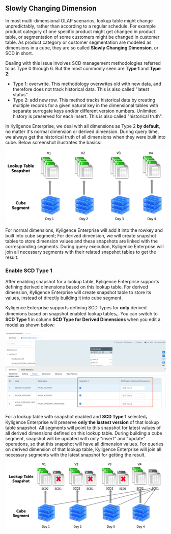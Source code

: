 ## Slowly Changing Dimension

In most multi-dimensional OLAP scenarios, lookup table might change unpredictably, rather than according to a regular schedule. For example product category of one specific product might get changed in product table, or segmentation of some customers might be changed in customer table. As product category or customer segmentation are modeled as dimensions in a cube, they are so called **Slowly Changing Dimension**, or SCD in short.

Dealing with this issue involves SCD management methodologies referred to as Type 0 through 6. But the most commonly seen are **Type 1** and **Type 2**:

- Type 1: overwrite. This methodology overwrites old with new data, and therefore does not track historical data. This is also called "latest status".
- Type 2: add new row. This method tracks historical data by creating multiple records for a given natural key in the dimensional tables with separate surrogate keys and/or different version numbers. Unlimited history is preserved for each insert. This is also called "historical truth".

In Kyligence Enterprise, we deal with all dimensions as Type 2 **by default**, no matter it's normal dimension or derived dimension. During query time, we always get the historical truth of all dimensions when they were built into cube. Below screenshot illustrates the basics:

![SCD Type 2](./images/model_SCD2_en.png)

For normal dimensions, Kyligence Enterprise will add it into the rowkey and built into cube segment; For derived dimension, we will create snapshot tables to store dimension values and these snapshots are linked with the corresponding segments. During query execution, Kyligence Enterprise will join all necessary segments with their related snapshot tables to get the result.



### Enable SCD Type 1

After enabling snapshot for a lookup table, Kyligence Enterprise supports defining derived dimensions based on this lookup table. For derived dimension, Kyligence Enterprise will create snapshot table to store its values, instead of directly building it into cube segment. 

Kyligence Enterprise supports defining SCD Types for **only** derived dimenions based on snapshot enabled lookup tables。You can switch to **SCD Type 1** in column **SCD Type for Derived Dimensions** when you edit a model as shown below:

![Set SCD Type](./images/model_SCD_setting_en.png)



For a lookup table with snapshot enabled and **SCD Type 1** selected，Kyligence Enterprise will preserve **only the lastest version** of that lookup table snapshot. All segments will point to this snapshot for latest values of all derived dimensions defined on this lookup table. During building a cube segment, snapshot will be updated with only "insert" and "update" operations, so that this snapshot will have all dimension values. For queries on derived dimension of that lookup table, Kyligence Enterprise will join all necessary segments with the latest snapshot for getting the result. 

![SCD Type 1](./images/model_SCD1_en.png)
